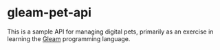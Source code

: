 # gleam-pet-api

This is a sample API for managing digital pets, primarily as an exercise in learning the [Gleam](https://gleam.run) programming language.
